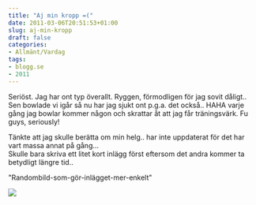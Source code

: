 ```yaml
---
title: "Aj min kropp =("
date: 2011-03-06T20:51:53+01:00
slug: aj-min-kropp
draft: false
categories:
- Allmänt/Vardag
tags:
- blogg.se
- 2011
---
```

Seriöst. Jag har ont typ överallt. Ryggen, förmodligen för jag sovit dåligt.. Sen bowlade vi igår så nu har jag sjukt ont p.g.a. det också.. HAHA varje gång jag bowlar kommer någon och skrattar åt att jag får träningsvärk. Fu guys, seriously!  
  
Tänkte att jag skulle berätta om min helg.. har inte uppdaterat för det har vart massa annat på gång...  
Skulle bara skriva ett litet kort inlägg först eftersom det andra kommer ta betydligt längre tid..  
  
"Randombild-som-gör-inlägget-mer-enkelt"  
  
![](/assets/images/blogg.se/dsc00574_136221225.jpg)